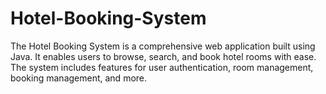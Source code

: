 # Hotel-Booking-System
The Hotel Booking System is a comprehensive web application built using Java. It enables users to browse, search, and book hotel rooms with ease. The system includes features for user authentication, room management, booking management, and more.
